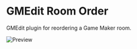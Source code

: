 # GMEdit Room Order

GMEdit plugin for reordering a Game Maker room.

![Preview](https://web.damirlut.online/gm-room-order.gif)
